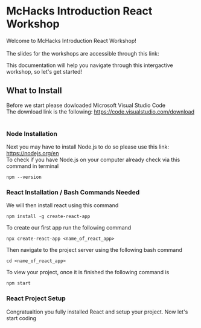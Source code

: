 # McHacks Introduction React Workshop
Welcome to McHacks Introduction React Workshop! <br/>
<br/>
The slides for the workshops are accessible through this link: <br/>

This documentation will help you navigate through this intergactive workshop, so let's get started! <br/>

## What to Install
Before we start please dowloaded Microsoft Visual Studio Code <br/>
The download link is the following: https://code.visualstudio.com/download <br/>
<br/>
### Node Installation
Next you may have to install Node.js to do so please use this link: https://nodejs.org/en <br/>
To check if you have Node.js on your computer already check via this command in terminal <br/>
```
npm --version
```
### React Installation / Bash Commands Needed
We will then install react using this command  <br/>
```
npm install -g create-react-app
```
To create our first app run the following command  <br/>
```
npx create-react-app <name_of_react_app>
```
Then navigate to the project server using the following bash command  <br/>
```
cd <name_of_react_app>
```
To view your project, once it is finished the following command is <br/>
```
npm start
```
### React Project Setup
Congratualtion you fully installed React and setup your project. Now let's start coding <br/>
